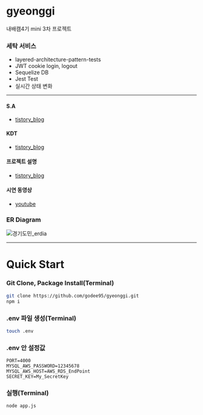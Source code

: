 # gyeonggi
내배캠4기 mini 3차 프로젝트


### 세탁 서비스

* layered-architecture-pattern-tests
* JWT cookie login, logout
* Sequelize DB
* Jest Test
* 실시간 상태 변화

--- 

#### S.A

  * [tistory_blog](https://nomik.tistory.com/150)




#### KDT

  * [tistory_blog](https://nomik.tistory.com/157)


#### 프로젝트 설명
  * [tistory_blog](https://typomaker.tistory.com/61)


#### 시연 동영상

  * [youtube](https://youtu.be/gNduSFGJ8uQ)
 
 

 

### ER Diagram

 ![경기도민_erdia](https://user-images.githubusercontent.com/50854903/210963302-2dbe6ab9-d260-400d-a41a-d66a40697d15.png)
 
 
 ---
 
 # Quick Start
 
 ### Git Clone, Package Install(Terminal)

```bash
git clone https://github.com/godee95/gyeonggi.git
npm i
```

### .env 파일 생성(Terminal)
```bash
touch .env
```

### .env 안 설정값
```
PORT=4000
MYSQL_AWS_PASSWORD=12345678
MYSQL_AWS_HOST=AWS_RDS_EndPoint
SECRET_KEY=My_SecretKey
```

 ### 실행(Terminal)

```bash
node app.js
```


 
 

